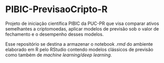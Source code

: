# PIBIC-PrevisaoCripto-R
Projeto de iniciação científica PIBIC da PUC-PR que visa comparar ativos semelhantes a criptomoedas, aplicar modelos de previsão sob o valor de fechamento e o desempenho desses modelos.

Esse repositório se destina a armazenar o notebook *.rmd* do ambiente elaborado em R pelo RStudio contendo modelos clássicos de previsão como também de *machine learning/deep learning*.
